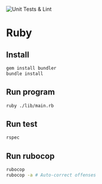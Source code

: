 
![Unit Tests & Lint](https://github.com/FraGGOta/Ruby/workflows/Unit%20Tests%20&%20Lint/badge.svg)


# Ruby

## Install

```bash
gem install bundler
bundle install
```

## Run program

```bash
ruby ./lib/main.rb
```

## Run test

```bash
rspec
```

## Run rubocop

```bash
rubocop
rubocop -a # Auto-correct offenses
```
